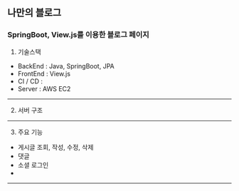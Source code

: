 ## 나만의 블로그

### SpringBoot, View.js를 이용한 블로그 페이지

1. 기술스택
  - BackEnd : Java, SpringBoot, JPA
  - FrontEnd : View.js
  - CI / CD : 
  - Server : AWS EC2
---
2. 서버 구조

---
3. 주요 기능
  - 게시글 조회, 작성, 수정, 삭제
  - 댓글
  - 소셜 로그인
  - 
---
